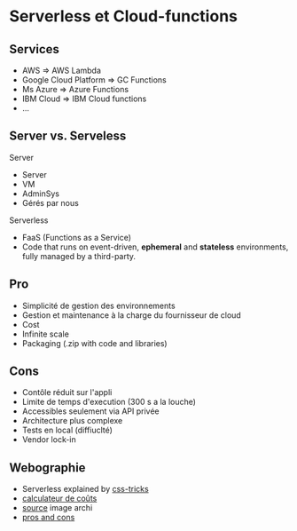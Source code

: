 # Serverless et Cloud-functions

## Services

- AWS => AWS Lambda
- Google Cloud Platform => GC Functions
- Ms Azure  => Azure Functions
- IBM Cloud => IBM Cloud functions
- ...

## Server vs. Serveless

Server

- Server
- VM
- AdminSys
- Gérés par nous

Serverless

- FaaS (Functions as a Service) 
- Code that runs on event-driven, **ephemeral** and **stateless** environments, fully managed by a third-party.

## Pro

- Simplicité de gestion des environnements
- Gestion et maintenance à la charge du fournisseur de cloud
- Cost
- Infinite scale
- Packaging (.zip with code and libraries)

## Cons

- Contôle réduit sur l'appli
- Limite de temps d'execution (300 s a la louche)
- Accessibles seulement via API privée
- Architecture plus complexe
- Tests en local (diffiuclté)
- Vendor lock-in


## Webographie

- Serverless explained by [css-tricks](https://serverless.css-tricks.com/)
- [calculateur de coûts](http://serverlesscalc.com/)
- [source](https://www.gocd.org/2017/06/26/serverless-architecture-continuous-delivery/)  image archi
- [pros and cons](https://hackernoon.com/what-is-serverless-architecture-what-are-its-pros-and-cons-cc4b804022e9)